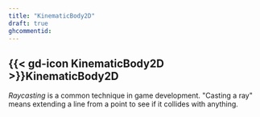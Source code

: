 ```yaml
---
title: "KinematicBody2D"
draft: true
ghcommentid:
---
```


## {{< gd-icon KinematicBody2D >}}KinematicBody2D

*Raycasting* is a common technique in game development. "Casting a ray" means extending a line from a point to see if it collides with anything.